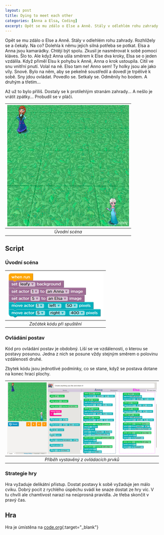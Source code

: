 ```yaml
---
layout: post
title: Dying to meet each other
categories: [Anna a Elsa, Coding]
excerpt: Opět se mu zdálo o Else a Anně. Stály v odlehlém rohu zahrady. Rozhlížely se a čekaly. Na co? Dolehla k němu jejich silná potřeba se potkat.
---
```


Opět se mu zdálo o Else a Anně. Stály v odlehlém rohu zahrady. Rozhlížely se a čekaly. Na co? Dolehla k němu jejich silná potřeba se potkat. Elsa a Anna jsou kamarádky. Chtějí být spolu. Zkusil je nasměrovat k sobě pomocí kláves. Šlo to. Ale když Anna ušla směrem k Else dva kroky, Elsa se o jeden vzdálila. Když přiměl Elsu k pohybu k Anně, Anna o krok ustoupila. Cítil ve snu vnitřní pnutí. Volal na ně. Elso tam ne! Anno sem! Ty holky jsou ale jako víly. Snové. Bylo na něm, aby se pekelně soustředil a dovedl je trpělivě k sobě. Sny jdou ovládat. Povedlo se. Setkaly se. Odměnily ho bodem. A druhým a třetím... 

Až už to bylo příliš. Dostaly se k protilehlým stranám zahrady... A nešlo je vrátit zpátky... Probudil se v pláči.

| ![](/images/EA-dying-to-meet.png) |
|:--:| 
| *Úvodní scéna* |

## Script
### Úvodní scéna

| [![](/images/EA-dying-to-meet-snippet-01.png)][picture1] |
|:--:|
| *Začátek kódu při spuštění* |

### Ovládání postav
Kód pro ovládání postav je obdobný. Liší se ve vzdálenosti, o kterou se postavy posunou. Jedna z nich se posune vždy stejným směrem o polovinu vzdálenosti druhé.

Zbytek kódu jsou jednotlivé podmínky, co se stane, když se postava dotane na konec hrací plochy.

| [![](/images/EA-dying-to-meet-snippet-02.png)][picture2] |
|:--:|
| *Příběh vystavěný z ovládacích prvků* |

### Strategie hry
Hra vyžaduje delikátní přístup. Dostat postavy k sobě vyžaduje jen málo cviku. Dobrý pocit z rychlého úspěchu svádí ke snaze dostat ze hry víc. V tu chvíli ale chamtivost narazí na neúprosná pravidla. Je třeba skončit v pravý čas.

## Hra
Hra je úmístěna na [code.org](https://studio.code.org/projects/infinity/IFXk2uxprcx598tZDp38gp3IA34L0-8FhjjxPFUtKTI){:target="_blank"}

<!-- Identifiers, in alphabetical order -->
[picture1]: /images/EA-dying-to-meet-snippet-01.png "Entlarge the picture"
[picture2]: /images/EA-dying-to-meet-snippet-02.png "Entlarge the picture"